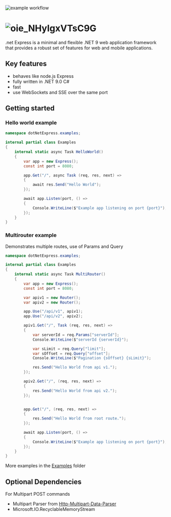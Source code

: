 ![example workflow](https://github.com/lathoub/dotNetExpress/actions/workflows/dotnet.yml/badge.svg)

# ![oie_NHyIgxVTsC9G](https://github.com/user-attachments/assets/f6d11c0e-88ee-42ac-9238-a071bb898cf6)

.net Express is a minimal and flexible .NET 9 web application framework that provides a robust set of features for web and mobile applications.

## Key features
- behaves like node.js Express
- fully written in .NET 9.0 C#
- fast
- use WebSockets and SSE over the same port

## Getting started

### Hello world example

```cs
namespace dotNetExpress.examples;

internal partial class Examples
{
    internal static async Task HelloWorld()
    {
        var app = new Express();
        const int port = 8080;

        app.Get("/", async Task (req, res, next) =>
        {
            await res.Send("Hello World");
        });

        await app.Listen(port, () =>
        {
            Console.WriteLine($"Example app listening on port {port}");
        });
    }
}
```

### Multirouter example

Demonstrates multiple routes, use of Params and Query

```cs
namespace dotNetExpress.examples;

internal partial class Examples
{
    internal static async Task MultiRouter()
    {
        var app = new Express();
        const int port = 8080;

        var apiv1 = new Router();
        var apiv2 = new Router();

        app.Use("/api/v1", apiv1);
        app.Use("/api/v2", apiv2);

        apiv1.Get("/", Task (req, res, next) =>
        {
            var serverId = req.Params["serverId"];
            Console.WriteLine($"serverId {serverId}");

            var sLimit = req.Query["limit"];
            var sOffset = req.Query["offset"];
            Console.WriteLine($"Pagination {sOffset} {sLimit}");

            res.Send("Hello World from api v1.");
        });

        apiv2.Get("/", (req, res, next) =>
        {
            res.Send("Hello World from api v2.");
        });


        app.Get("/", (req, res, next) =>
        {
            res.Send("Hello World from root route.");
        });

        await app.Listen(port, () =>
        {
            Console.WriteLine($"Example app listening on port {port}");
        });
    }
}
```

More examples in the [Examples](https://github.com/pynch-tv/dotNetExpress/tree/main/dotNetExpress.Examples) folder

## Optional Dependencies

For Multipart POST commands

- Multipart Parser from [Http-Multipart-Data-Parser](https://github.com/Http-Multipart-Data-Parser/Http-Multipart-Data-Parser)
- Microsoft.IO.RecyclableMemoryStream
